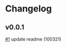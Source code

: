 # Changelog

## v0.0.1

[#1](https://github.com/official-carledwardfp/currency-converter/issues/1) update readme (100321)
